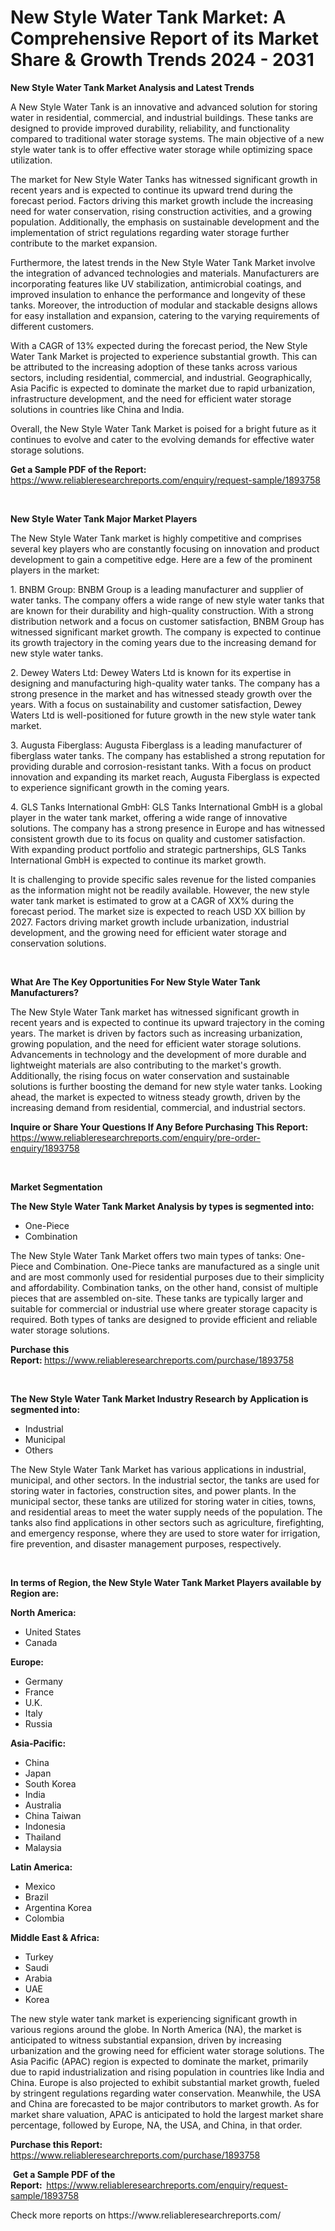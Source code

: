 <p><h1>New Style Water Tank Market: A Comprehensive Report of its Market Share & Growth Trends 2024 - 2031</h1></p><p><strong>New Style Water Tank Market Analysis and Latest Trends</strong></p>
<p><p>A New Style Water Tank is an innovative and advanced solution for storing water in residential, commercial, and industrial buildings. These tanks are designed to provide improved durability, reliability, and functionality compared to traditional water storage systems. The main objective of a new style water tank is to offer effective water storage while optimizing space utilization.</p><p>The market for New Style Water Tanks has witnessed significant growth in recent years and is expected to continue its upward trend during the forecast period. Factors driving this market growth include the increasing need for water conservation, rising construction activities, and a growing population. Additionally, the emphasis on sustainable development and the implementation of strict regulations regarding water storage further contribute to the market expansion.</p><p>Furthermore, the latest trends in the New Style Water Tank Market involve the integration of advanced technologies and materials. Manufacturers are incorporating features like UV stabilization, antimicrobial coatings, and improved insulation to enhance the performance and longevity of these tanks. Moreover, the introduction of modular and stackable designs allows for easy installation and expansion, catering to the varying requirements of different customers.</p><p>With a CAGR of 13% expected during the forecast period, the New Style Water Tank Market is projected to experience substantial growth. This can be attributed to the increasing adoption of these tanks across various sectors, including residential, commercial, and industrial. Geographically, Asia Pacific is expected to dominate the market due to rapid urbanization, infrastructure development, and the need for efficient water storage solutions in countries like China and India.</p><p>Overall, the New Style Water Tank Market is poised for a bright future as it continues to evolve and cater to the evolving demands for effective water storage solutions.</p></p>
<p><strong>Get a Sample PDF of the Report:&nbsp;</strong> <a href="https://www.reliableresearchreports.com/enquiry/request-sample/1893758">https://www.reliableresearchreports.com/enquiry/request-sample/1893758</a></p>
<p>&nbsp;</p>
<p><strong>New Style Water Tank Major Market Players</strong></p>
<p><p>The New Style Water Tank market is highly competitive and comprises several key players who are constantly focusing on innovation and product development to gain a competitive edge. Here are a few of the prominent players in the market:</p><p>1. BNBM Group: BNBM Group is a leading manufacturer and supplier of water tanks. The company offers a wide range of new style water tanks that are known for their durability and high-quality construction. With a strong distribution network and a focus on customer satisfaction, BNBM Group has witnessed significant market growth. The company is expected to continue its growth trajectory in the coming years due to the increasing demand for new style water tanks.</p><p>2. Dewey Waters Ltd: Dewey Waters Ltd is known for its expertise in designing and manufacturing high-quality water tanks. The company has a strong presence in the market and has witnessed steady growth over the years. With a focus on sustainability and customer satisfaction, Dewey Waters Ltd is well-positioned for future growth in the new style water tank market.</p><p>3. Augusta Fiberglass: Augusta Fiberglass is a leading manufacturer of fiberglass water tanks. The company has established a strong reputation for providing durable and corrosion-resistant tanks. With a focus on product innovation and expanding its market reach, Augusta Fiberglass is expected to experience significant growth in the coming years.</p><p>4. GLS Tanks International GmbH: GLS Tanks International GmbH is a global player in the water tank market, offering a wide range of innovative solutions. The company has a strong presence in Europe and has witnessed consistent growth due to its focus on quality and customer satisfaction. With expanding product portfolio and strategic partnerships, GLS Tanks International GmbH is expected to continue its market growth.</p><p>It is challenging to provide specific sales revenue for the listed companies as the information might not be readily available. However, the new style water tank market is estimated to grow at a CAGR of XX% during the forecast period. The market size is expected to reach USD XX billion by 2027. Factors driving market growth include urbanization, industrial development, and the growing need for efficient water storage and conservation solutions.</p></p>
<p>&nbsp;</p>
<p><strong>What Are The Key Opportunities For New Style Water Tank Manufacturers?</strong></p>
<p><p>The New Style Water Tank market has witnessed significant growth in recent years and is expected to continue its upward trajectory in the coming years. The market is driven by factors such as increasing urbanization, growing population, and the need for efficient water storage solutions. Advancements in technology and the development of more durable and lightweight materials are also contributing to the market's growth. Additionally, the rising focus on water conservation and sustainable solutions is further boosting the demand for new style water tanks. Looking ahead, the market is expected to witness steady growth, driven by the increasing demand from residential, commercial, and industrial sectors.</p></p>
<p><strong>Inquire or Share Your Questions If Any Before Purchasing This Report:</strong> <a href="https://www.reliableresearchreports.com/enquiry/pre-order-enquiry/1893758">https://www.reliableresearchreports.com/enquiry/pre-order-enquiry/1893758</a></p>
<p>&nbsp;</p>
<p><strong>Market Segmentation</strong></p>
<p><strong>The New Style Water Tank Market Analysis by types is segmented into:</strong></p>
<p><ul><li>One-Piece</li><li>Combination</li></ul></p>
<p><p>The New Style Water Tank Market offers two main types of tanks: One-Piece and Combination. One-Piece tanks are manufactured as a single unit and are most commonly used for residential purposes due to their simplicity and affordability. Combination tanks, on the other hand, consist of multiple pieces that are assembled on-site. These tanks are typically larger and suitable for commercial or industrial use where greater storage capacity is required. Both types of tanks are designed to provide efficient and reliable water storage solutions.</p></p>
<p><strong>Purchase this Report:&nbsp;</strong><a href="https://www.reliableresearchreports.com/purchase/1893758">https://www.reliableresearchreports.com/purchase/1893758</a></p>
<p>&nbsp;</p>
<p><strong>The New Style Water Tank Market Industry Research by Application is segmented into:</strong></p>
<p><ul><li>Industrial</li><li>Municipal</li><li>Others</li></ul></p>
<p><p>The New Style Water Tank Market has various applications in industrial, municipal, and other sectors. In the industrial sector, the tanks are used for storing water in factories, construction sites, and power plants. In the municipal sector, these tanks are utilized for storing water in cities, towns, and residential areas to meet the water supply needs of the population. The tanks also find applications in other sectors such as agriculture, firefighting, and emergency response, where they are used to store water for irrigation, fire prevention, and disaster management purposes, respectively.</p></p>
<p>&nbsp;</p>
<p><strong>In terms of Region, the New Style Water Tank Market Players available by Region are:</strong></p>
<p>
    <p> <strong> North America: </strong>
        <ul>
            <li>United States</li>
            <li>Canada</li>
        </ul>
        </p> 
    <p> <strong> Europe: </strong>
        <ul>
            <li>Germany</li>
            <li>France</li>
            <li>U.K.</li>
            <li>Italy</li>
            <li>Russia</li>
        </ul>
        </p> 
    <p> <strong> Asia-Pacific: </strong>
        <ul>
            <li>China</li>
            <li>Japan</li>
            <li>South Korea</li>
            <li>India</li>
            <li>Australia</li>
            <li>China Taiwan</li>
            <li>Indonesia</li>
            <li>Thailand</li>
            <li>Malaysia</li>
        </ul>
        </p> 
    <p> <strong> Latin America: </strong>
        <ul>
            <li>Mexico</li>
            <li>Brazil</li>
            <li>Argentina Korea</li>
            <li>Colombia</li>
        </ul>
        </p> 
    <p> <strong> Middle East & Africa: </strong>
        <ul>
            <li>Turkey</li>
            <li>Saudi</li>
            <li>Arabia</li>
            <li>UAE</li>
            <li>Korea</li>
        </ul>
    </p>
    </p>
<p><p>The new style water tank market is experiencing significant growth in various regions around the globe. In North America (NA), the market is anticipated to witness substantial expansion, driven by increasing urbanization and the growing need for efficient water storage solutions. The Asia Pacific (APAC) region is expected to dominate the market, primarily due to rapid industrialization and rising population in countries like India and China. Europe is also projected to exhibit substantial market growth, fueled by stringent regulations regarding water conservation. Meanwhile, the USA and China are forecasted to be major contributors to market growth. As for market share valuation, APAC is anticipated to hold the largest market share percentage, followed by Europe, NA, the USA, and China, in that order.</p></p>
<p><strong>Purchase this Report: </strong><a href="https://www.reliableresearchreports.com/purchase/1893758">https://www.reliableresearchreports.com/purchase/1893758</a></p>
<p>&nbsp;<strong>Get a Sample PDF of the Report:&nbsp;&nbsp;</strong><a href="https://www.reliableresearchreports.com/enquiry/request-sample/1893758">https://www.reliableresearchreports.com/enquiry/request-sample/1893758</a></p>
<p><strong></strong></p>
<p>Check more reports on https://www.reliableresearchreports.com/</p>